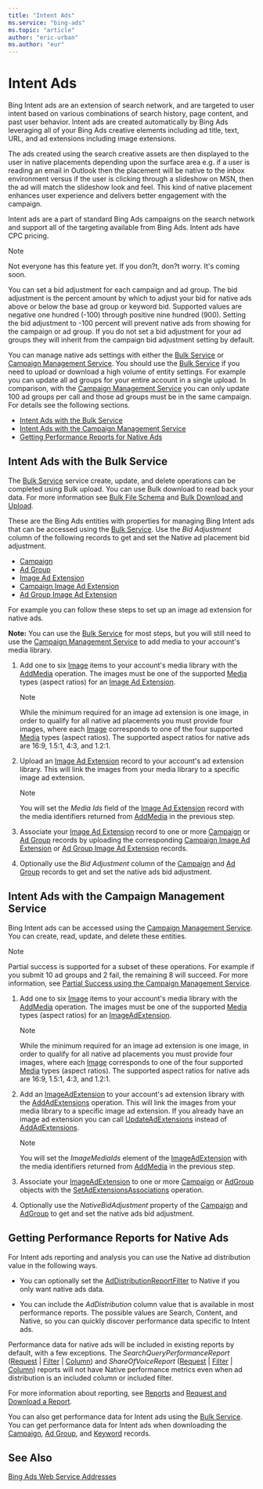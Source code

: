 ```yaml
---
title: "Intent Ads"
ms.service: "bing-ads"
ms.topic: "article"
author: "eric-urban"
ms.author: "eur"
---
```

# Intent Ads
Bing Intent ads are an extension of search network, and are targeted to user intent based on various combinations of search history, page content, and past user behavior. Intent ads are created automatically by Bing Ads leveraging all of your Bing Ads creative elements including ad title, text, URL, and ad extensions including image extensions.  

The ads created using the search creative assets are then displayed to the user in native placements depending upon the surface area e.g. if a user is reading an email in Outlook then the placement will be native to the inbox environment versus if the user is clicking through a slideshow on MSN, then the ad will match the slideshow look and feel. This kind of native placement enhances user experience and delivers better engagement with the campaign. 

Intent ads are a part of standard Bing Ads campaigns on the search network and support all of the targeting available from Bing Ads. Intent ads have CPC pricing. 

> [!NOTE]
> Not everyone has this feature yet. If you don?t, don?t worry. It's coming soon.

You can set a bid adjustment for each campaign and ad group. The bid adjustment is the percent amount by which to adjust your bid for native ads above or below the base ad group or keyword bid. Supported values are negative one hundred (-100) through positive nine hundred (900). Setting the bid adjustment to -100 percent will prevent native ads from showing for the campaign or ad group. If you do not set a bid adjustment for your ad groups they will inherit from the campaign bid adjustment setting by default.

You can manage native ads settings with either the [Bulk Service](~/bulk/bulk-service-reference.md) or [Campaign Management Service](~/campaign-management/campaign-management-service-reference.md). You should use the [Bulk Service](~/bulk/bulk-service-reference.md) if you need to upload or download a high volume of entity settings. For example you can update all ad groups for your entire account in a single upload. In comparison, with the [Campaign Management Service](~/campaign-management/campaign-management-service-reference.md) you can only update 100 ad groups per call and those ad groups must be in the same campaign. For details see the following sections.

-   [Intent Ads with the Bulk Service](#bulkservice)  
-   [Intent Ads with the Campaign Management Service](#campaignservice)  
-   [Getting Performance Reports for Native Ads](#reporting)  

## <a name="bulkservice"></a>Intent Ads with the Bulk Service
The [Bulk Service](~/bulk/bulk-service-reference.md) service create, update, and delete operations can be completed using Bulk upload. You can use Bulk download to read back your data. For more information see [Bulk File Schema](~/bulk/bulk-file-schema.md) and [Bulk Download and Upload](bulk-download-upload.md).

These are the Bing Ads entities with properties for managing Bing Intent ads that can be accessed using the [Bulk Service](~/bulk/bulk-service-reference.md). Use the *Bid Adjustment* column of the following records to get and set the Native ad placement bid adjustment.

-   [Campaign](~/bulk/campaign.md)  
-   [Ad Group](~/bulk/ad-group.md)  
-   [Image Ad Extension](~/bulk/image-ad-extension.md)  
-   [Campaign Image Ad Extension](~/bulk/campaign-image-ad-extension.md)  
-   [Ad Group Image Ad Extension](~/bulk/ad-group-image-ad-extension.md)  

For example you can follow these steps to set up an image ad extension for native ads.

**Note:** You can use the [Bulk Service](~/bulk/bulk-service-reference.md) for most steps, but you will still need to use the [Campaign Management Service](~/campaign-management/campaign-management-service-reference.md) to add media to your account's media library.

1.  Add one to six [Image](~/campaign-management/image.md) items to your account's media library with the [AddMedia](~/campaign-management/addmedia.md) operation. The images must be one of the supported [Media](~/campaign-management/media.md) types (aspect ratios) for an [Image Ad Extension](~/bulk/image-ad-extension.md).

    > [!NOTE]
    > While the minimum required for an image ad extension is one image, in order to qualify for all native ad placements you must provide four images, where each [Image](~/campaign-management/image.md) corresponds to one of the four supported [Media](~/campaign-management/media.md) types (aspect ratios). The supported aspect ratios for native ads are 16:9, 1.5:1, 4:3, and 1.2:1.

2.  Upload an [Image Ad Extension](~/bulk/image-ad-extension.md) record to your account's ad extension library. This will link the images from your media library to a specific image ad extension.

    > [!NOTE]
    > You will set the *Media Ids* field of the [Image Ad Extension](~/bulk/image-ad-extension.md) record with the media identifiers returned from [AddMedia](~/campaign-management/addmedia.md) in the previous step.

3.  Associate your [Image Ad Extension](~/bulk/image-ad-extension.md) record to one or more [Campaign](~/bulk/campaign.md) or [Ad Group](~/bulk/ad-group.md) records by uploading the corresponding [Campaign Image Ad Extension](~/bulk/campaign-image-ad-extension.md) or [Ad Group Image Ad Extension](~/bulk/ad-group-image-ad-extension.md) records.

4.  Optionally use the *Bid Adjustment* column of the [Campaign](~/bulk/campaign.md) and [Ad Group](~/bulk/ad-group.md) records to get and set the native ads bid adjustment.

## <a name="campaignservice"></a>Intent Ads with the Campaign Management Service
Bing Intent ads can be accessed using the [Campaign Management Service](~/campaign-management/campaign-management-service-reference.md). You can create, read, update, and delete these entities.

> [!NOTE]
> Partial success is supported for a subset of these operations. For example if you submit 10 ad groups and 2 fail, the remaining 8 will succeed. For more information, see [Partial Success using the Campaign Management Service](handle-service-errors-exceptions.md#partialsuccess).

1.  Add one to six [Image](~/campaign-management/image.md) items to your account's media library with the [AddMedia](~/campaign-management/addmedia.md) operation. The images must be one of the supported [Media](~/campaign-management/media.md) types (aspect ratios) for an [ImageAdExtension](~/campaign-management/imageadextension.md).

    > [!NOTE]
    > While the minimum required for an image ad extension is one image, in order to qualify for all native ad placements you must provide four images, where each [Image](~/campaign-management/image.md) corresponds to one of the four supported [Media](~/campaign-management/media.md) types (aspect ratios). The supported aspect ratios for native ads are 16:9, 1.5:1, 4:3, and 1.2:1.

2.  Add an [ImageAdExtension](~/campaign-management/imageadextension.md) to your account's ad extension library with the [AddAdExtensions](~/campaign-management/addadextensions.md) operation. This will link the images from your media library to a specific image ad extension. If you already have an image ad extension you can call [UpdateAdExtensions](~/campaign-management/updateadextensions.md) instead of [AddAdExtensions](~/campaign-management/addadextensions.md).

    > [!NOTE]
    > You will set the *ImageMediaIds* element of the [ImageAdExtension](~/campaign-management/imageadextension.md) with the media identifiers returned from [AddMedia](~/campaign-management/addmedia.md) in the previous step.

3.  Associate your [ImageAdExtension](~/campaign-management/imageadextension.md) to one or more [Campaign](~/campaign-management/campaign.md) or [AdGroup](~/campaign-management/adgroup.md) objects with the [SetAdExtensionsAssociations](~/campaign-management/setadextensionsassociations.md) operation.

4.  Optionally use the *NativeBidAdjustment* property of the [Campaign](~/campaign-management/campaign.md) and [AdGroup](~/campaign-management/adgroup.md) to get and set the native ads bid adjustment.

## <a name="reporting"></a>Getting Performance Reports for Native Ads
For Intent ads reporting and analysis you can use the Native ad distribution value in the following ways.

-   You can optionally set the [AdDistributionReportFilter](~/reporting/addistributionreportfilter.md) to Native if you only want native ads data.

-   You can include the *AdDistribution* column value that is available in most performance reports. The possible values are Search, Content, and Native, so you can quickly discover performance data specific to Intent ads.

Performance data for native ads will be included in existing reports by default, with a few exceptions. The *SearchQueryPerformanceReport* ([Request](~/reporting/searchqueryperformancereportrequest.md) | [Filter](~/reporting/searchqueryperformancereportfilter.md) | [Column](~/reporting/searchqueryperformancereportcolumn.md)) and *ShareOfVoiceReport* ([Request](~/reporting/shareofvoicereportrequest.md) | [Filter](~/reporting/shareofvoicereportfilter.md) | [Column](~/reporting/shareofvoicereportcolumn.md)) reports will not have Native performance metrics even when ad distribution is an included column or included filter.

For more information about reporting, see [Reports](reports.md) and [Request and Download a Report](request-download-report.md).

You can also get performance data for Intent ads using the [Bulk Service](~/bulk/bulk-service-reference.md). You can get performance data for Intent ads when downloading the [Campaign](~/bulk/campaign.md), [Ad Group](~/bulk/ad-group.md), and [Keyword](~/bulk/keyword.md) records.

## See Also
[Bing Ads Web Service Addresses](web-service-addresses.md)  

